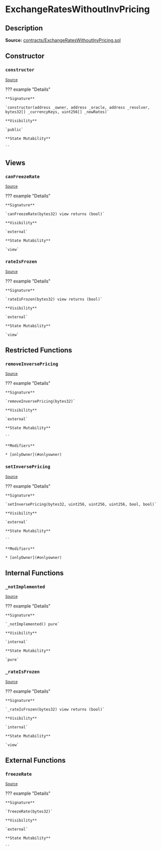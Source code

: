 # ExchangeRatesWithoutInvPricing

## Description

**Source:** [contracts/ExchangeRatesWithoutInvPricing.sol](https://github.com/Synthetixio/synthetix/tree/v2.52.1-alpha/contracts/ExchangeRatesWithoutInvPricing.sol)

## Constructor

### `constructor`

<sub>[Source](https://github.com/Synthetixio/synthetix/tree/v2.52.1-alpha/contracts/ExchangeRatesWithoutInvPricing.sol#L8)</sub>

??? example "Details"

    **Signature**

    `constructor(address _owner, address _oracle, address _resolver, bytes32[] _currencyKeys, uint256[] _newRates)`

    **Visibility**

    `public`

    **State Mutability**

    ``

## Views

### `canFreezeRate`

<sub>[Source](https://github.com/Synthetixio/synthetix/tree/v2.52.1-alpha/contracts/ExchangeRatesWithoutInvPricing.sol#L35)</sub>

??? example "Details"

    **Signature**

    `canFreezeRate(bytes32) view returns (bool)`

    **Visibility**

    `external`

    **State Mutability**

    `view`

### `rateIsFrozen`

<sub>[Source](https://github.com/Synthetixio/synthetix/tree/v2.52.1-alpha/contracts/ExchangeRatesWithoutInvPricing.sol#L39)</sub>

??? example "Details"

    **Signature**

    `rateIsFrozen(bytes32) view returns (bool)`

    **Visibility**

    `external`

    **State Mutability**

    `view`

## Restricted Functions

### `removeInversePricing`

<sub>[Source](https://github.com/Synthetixio/synthetix/tree/v2.52.1-alpha/contracts/ExchangeRatesWithoutInvPricing.sol#L27)</sub>

??? example "Details"

    **Signature**

    `removeInversePricing(bytes32)`

    **Visibility**

    `external`

    **State Mutability**

    ``

    **Modifiers**

    * [onlyOwner](#onlyowner)

### `setInversePricing`

<sub>[Source](https://github.com/Synthetixio/synthetix/tree/v2.52.1-alpha/contracts/ExchangeRatesWithoutInvPricing.sol#L16)</sub>

??? example "Details"

    **Signature**

    `setInversePricing(bytes32, uint256, uint256, uint256, bool, bool)`

    **Visibility**

    `external`

    **State Mutability**

    ``

    **Modifiers**

    * [onlyOwner](#onlyowner)

## Internal Functions

### `_notImplemented`

<sub>[Source](https://github.com/Synthetixio/synthetix/tree/v2.52.1-alpha/contracts/ExchangeRatesWithoutInvPricing.sol#L47)</sub>

??? example "Details"

    **Signature**

    `_notImplemented() pure`

    **Visibility**

    `internal`

    **State Mutability**

    `pure`

### `_rateIsFrozen`

<sub>[Source](https://github.com/Synthetixio/synthetix/tree/v2.52.1-alpha/contracts/ExchangeRatesWithoutInvPricing.sol#L43)</sub>

??? example "Details"

    **Signature**

    `_rateIsFrozen(bytes32) view returns (bool)`

    **Visibility**

    `internal`

    **State Mutability**

    `view`

## External Functions

### `freezeRate`

<sub>[Source](https://github.com/Synthetixio/synthetix/tree/v2.52.1-alpha/contracts/ExchangeRatesWithoutInvPricing.sol#L31)</sub>

??? example "Details"

    **Signature**

    `freezeRate(bytes32)`

    **Visibility**

    `external`

    **State Mutability**

    ``
